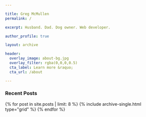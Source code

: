 ```yaml
---

title: Greg McMullen
permalink: /

excerpt: Husband. Dad. Dog owner. Web developer.

author_profile: true

layout: archive

header:
  overlay_image: about-bg.jpg
  overlay_filter: rgba(0,0,0,0.5)
  cta_label: Learn more &raquo;
  cta_url: /about

---
```


<h3 class="archive__subtitle">Recent Posts</h3>
<div class="grid__wrapper">
	{% for post in site.posts | limit: 8 %}
		{% include archive-single.html type="grid" %}
	{% endfor %}
</div>